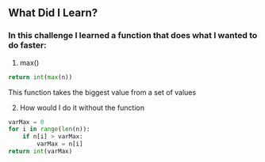 ## What Did I Learn?

### In this challenge I learned a function that does what I wanted to do faster:

1. max()
```python
return int(max(n))
```
This function takes the biggest value from a set of values

2. How would I do it without the function
```python
varMax = 0
for i in range(len(n)):
    if n[i] > varMax:
        varMax = n[i]
return int(varMax)
```
